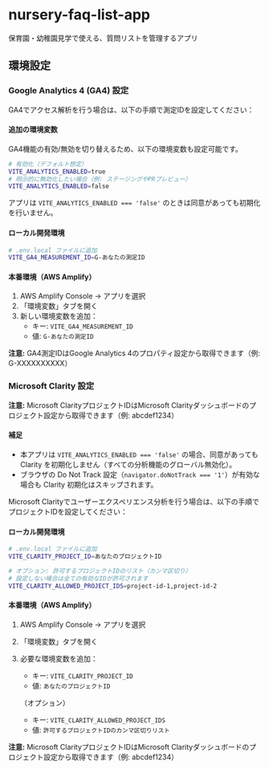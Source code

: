 # nursery-faq-list-app

保育園・幼稚園見学で使える、質問リストを管理するアプリ

## 環境設定

### Google Analytics 4 (GA4) 設定

GA4でアクセス解析を行う場合は、以下の手順で測定IDを設定してください：

#### 追加の環境変数

GA4機能の有効/無効を切り替えるため、以下の環境変数も設定可能です。

```bash
# 有効化（デフォルト想定）
VITE_ANALYTICS_ENABLED=true
# 明示的に無効化したい場合（例: ステージングやPRプレビュー）
VITE_ANALYTICS_ENABLED=false
```

アプリは `VITE_ANALYTICS_ENABLED === 'false'` のときは同意があっても初期化を行いません。

#### ローカル開発環境

```bash
# .env.local ファイルに追加
VITE_GA4_MEASUREMENT_ID=G-あなたの測定ID
```

#### 本番環境（AWS Amplify）

1. AWS Amplify Console → アプリを選択
2. 「環境変数」タブを開く
3. 新しい環境変数を追加：
   - キー: `VITE_GA4_MEASUREMENT_ID`
   - 値: `G-あなたの測定ID`

**注意:** GA4測定IDはGoogle Analytics 4のプロパティ設定から取得できます（例: G-XXXXXXXXXX）

### Microsoft Clarity 設定

**注意:** Microsoft ClarityプロジェクトIDはMicrosoft Clarityダッシュボードのプロジェクト設定から取得できます（例: abcdef1234）

#### 補足

- 本アプリは `VITE_ANALYTICS_ENABLED === 'false'` の場合、同意があっても Clarity を初期化しません（すべての分析機能のグローバル無効化）。
- ブラウザの Do Not Track 設定（`navigator.doNotTrack === '1'`）が有効な場合も Clarity 初期化はスキップされます。

Microsoft Clarityでユーザーエクスペリエンス分析を行う場合は、以下の手順でプロジェクトIDを設定してください：

#### ローカル開発環境

```bash
# .env.local ファイルに追加
VITE_CLARITY_PROJECT_ID=あなたのプロジェクトID

# オプション: 許可するプロジェクトIDのリスト（カンマ区切り）
# 設定しない場合は全ての有効なIDが許可されます
VITE_CLARITY_ALLOWED_PROJECT_IDS=project-id-1,project-id-2
```

#### 本番環境（AWS Amplify）

1. AWS Amplify Console → アプリを選択
2. 「環境変数」タブを開く
3. 必要な環境変数を追加：
   - キー: `VITE_CLARITY_PROJECT_ID`
   - 値: `あなたのプロジェクトID`

   （オプション）
   - キー: `VITE_CLARITY_ALLOWED_PROJECT_IDS`
   - 値: `許可するプロジェクトIDのカンマ区切りリスト`

**注意:** Microsoft ClarityプロジェクトIDはMicrosoft Clarityダッシュボードのプロジェクト設定から取得できます（例: abcdef1234）
